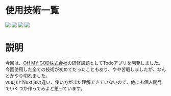 # 使用技術一覧
<p style="display: inline">
  <img src="https://img.shields.io/badge/-Typescript-007ACC.svg?logo=typescript&style=plastic">
  <img src="https://img.shields.io/badge/-Vue.js-4FC08D.svg?logo=vue.js&style=plastic">
  <img src="https://img.shields.io/badge/-Nuxt.js-00C58E.svg?logo=nuxt.js&style=plastic">
  <img src="https://img.shields.io/badge/-Firebase-FFCA28.svg?logo=firebase&style=plastic">
</p>

# 説明

<p>今回は、<a href="https://ohmygod.jp/">OH MY GOD株式会社</a>の研修課題としてTodoアプリを開発しました。<br>今回使用した全ての技術が初めてだったこともあり、やや苦戦しましたが、なんとかやり切れました。<br>vue.jsとNuxt.jsの違い、使い方がまだ理解できていないので、他にも個人開発でいくつか作ってみよと思っています。</p>
